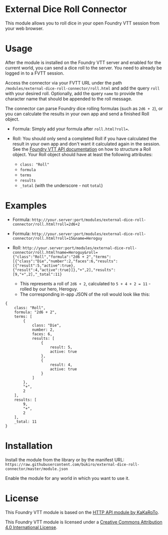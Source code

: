 # External Dice Roll Connector

This module allows you to roll dice in your open Foundry VTT session from your web browser.

# Usage

After the module is installed on the Foundry VTT server and enabled for the current world, you can send a dice roll to the server. You need to already be logged in to a FVTT session.

Access the connector via your FVTT URL under the path `/modules/external-dice-roll-connector/roll.html` and add the query `roll` with your desired roll. Optionally, add the query `name` to provide the character name that should be appended to the roll message.

The connector can parse Foundry dice rolling formulas (such as `2d6 + 2`), or you can calculate the results in your own app and send a finished Roll object.

- Formula: Simply add your formula after `roll.html?roll=`.

- Roll: You should only send a completed Roll if you have calculated the result in your own app and don't want it calculated again in the session. See the [Foundry VTT API documentation](https://foundryvtt.com/api/) on how to structure a Roll object. Your Roll object should have at least the following attributes:

    - `class: "Roll"`
    - `formula`
    - `terms`
    - `results`
    - `_total` (with the underscore - not `total`)

# Examples

- Formula: `http://your.server:port/modules/external-dice-roll-connector/roll.html?roll=2d6+2`

- Formula: `http://your.server:port/modules/external-dice-roll-connector/roll.html?roll=15&name=Heroguy`

- Roll: `http://your.server:port/modules/external-dice-roll-connector/roll.html?name=Heroguy&roll={"class":"Roll","formula":"2d6 + 2","terms":[{"class":"Die","number":2,"faces":6,"results":[{"result":5,"active":true},{"result":4,"active":true}]},"+",2],"results":[9,"+",2],"_total":11}`
    - This represents a roll of `2d6 + 2`, calculated to `5 + 4 + 2 = 11` - rolled by our hero, Heroguy.
    - The corresponding in-app JSON of the roll would look like this:

```
{
    class: "Roll",
    formula: "2d6 + 2",
    terms: [
        {
            class: "Die",
            number: 2,
            faces: 6,
            results: [
                {
                    result: 5,
                    active: true
                },
                {
                    result: 4,
                    active: true
                }
            ]
        },
        "+",
        2
    ],
    results: [
        9,
        "+",
        2
    ],
    _total: 11
}
```

# Installation

Install the module from the library or by the manifest URL: `https://raw.githubusercontent.com/bukiro/external-dice-roll-connector/master/module.json`

Enable the module for any world in which you want to use it.

# License

This Foundry VTT module is based on the [HTTP API module by KaKaRoTo](https://foundryvtt.com/packages/api/).

This Foundry VTT module is licensed under a [Creative Commons Attribution 4.0 International License](http://creativecommons.org/licenses/by/4.0/).
